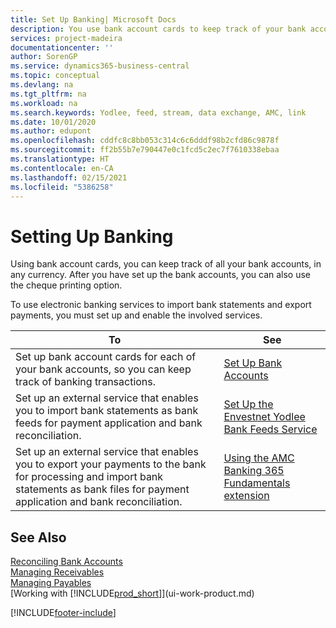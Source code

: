 ```yaml
---
title: Set Up Banking| Microsoft Docs
description: You use bank account cards to keep track of your bank accounts and set up bank feeds, such as Yodlee, to exchange data.
services: project-madeira
documentationcenter: ''
author: SorenGP
ms.service: dynamics365-business-central
ms.topic: conceptual
ms.devlang: na
ms.tgt_pltfrm: na
ms.workload: na
ms.search.keywords: Yodlee, feed, stream, data exchange, AMC, link
ms.date: 10/01/2020
ms.author: edupont
ms.openlocfilehash: cddfc8c8bb053c314c6c6dddf98b2cfd86c9878f
ms.sourcegitcommit: ff2b55b7e790447e0c1fcd5c2ec7f7610338ebaa
ms.translationtype: HT
ms.contentlocale: en-CA
ms.lasthandoff: 02/15/2021
ms.locfileid: "5386258"
---
```

# <a name="setting-up-banking"></a>Setting Up Banking
Using bank account cards, you can keep track of all your bank accounts, in any currency. After you have set up the bank accounts, you can also use the cheque printing option.

To use electronic banking services to import bank statements and  export payments, you must set up and enable the involved services.

| To | See |
| --- | --- |
| Set up bank account cards for each of your bank accounts, so you can keep track of banking transactions. |[Set Up Bank Accounts](bank-how-setup-bank-accounts.md) |
| Set up an external service that enables you to import bank statements as bank feeds for payment application and bank reconciliation. |[Set Up the Envestnet Yodlee Bank Feeds Service](bank-how-setup-bank-statement-service.md) |
| Set up an external service that enables you to export your payments to the bank for processing  and import bank statements as bank files for payment application and bank reconciliation. |[Using the AMC Banking 365 Fundamentals extension](ui-extensions-amc-banking.md) |

## <a name="see-also"></a>See Also
[Reconciling Bank Accounts](bank-manage-bank-accounts.md)  
[Managing Receivables](receivables-manage-receivables.md)  
[Managing Payables](payables-manage-payables.md)  
[Working with [!INCLUDE[prod_short](includes/prod_short.md)]](ui-work-product.md)


[!INCLUDE[footer-include](includes/footer-banner.md)]
